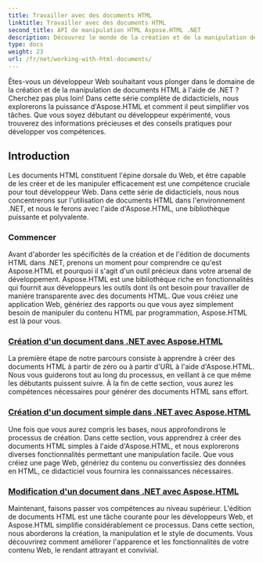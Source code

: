 ```yaml
---
title: Travailler avec des documents HTML
linktitle: Travailler avec des documents HTML
second_title: API de manipulation HTML Aspose.HTML .NET
description: Découvrez le monde de la création et de la manipulation de documents HTML dans .NET avec Aspose.HTML. De la création de documents simples à l'édition approfondie.
type: docs
weight: 23
url: /fr/net/working-with-html-documents/
---
```


Êtes-vous un développeur Web souhaitant vous plonger dans le domaine de la création et de la manipulation de documents HTML à l'aide de .NET ? Cherchez pas plus loin! Dans cette série complète de didacticiels, nous explorerons la puissance d'Aspose.HTML et comment il peut simplifier vos tâches. Que vous soyez débutant ou développeur expérimenté, vous trouverez des informations précieuses et des conseils pratiques pour développer vos compétences.

## Introduction

Les documents HTML constituent l'épine dorsale du Web, et être capable de les créer et de les manipuler efficacement est une compétence cruciale pour tout développeur Web. Dans cette série de didacticiels, nous nous concentrerons sur l'utilisation de documents HTML dans l'environnement .NET, et nous le ferons avec l'aide d'Aspose.HTML, une bibliothèque puissante et polyvalente.

### Commencer

Avant d'aborder les spécificités de la création et de l'édition de documents HTML dans .NET, prenons un moment pour comprendre ce qu'est Aspose.HTML et pourquoi il s'agit d'un outil précieux dans votre arsenal de développement. Aspose.HTML est une bibliothèque riche en fonctionnalités qui fournit aux développeurs les outils dont ils ont besoin pour travailler de manière transparente avec des documents HTML. Que vous créiez une application Web, génériez des rapports ou que vous ayez simplement besoin de manipuler du contenu HTML par programmation, Aspose.HTML est là pour vous.

### [Création d'un document dans .NET avec Aspose.HTML](./creating-a-document/)

La première étape de notre parcours consiste à apprendre à créer des documents HTML à partir de zéro ou à partir d'URL à l'aide d'Aspose.HTML. Nous vous guiderons tout au long du processus, en veillant à ce que même les débutants puissent suivre. À la fin de cette section, vous aurez les compétences nécessaires pour générer des documents HTML sans effort.

### [Création d'un document simple dans .NET avec Aspose.HTML](./creating-a-simple-document/)

Une fois que vous aurez compris les bases, nous approfondirons le processus de création. Dans cette section, vous apprendrez à créer des documents HTML simples à l'aide d'Aspose.HTML, et nous explorerons diverses fonctionnalités permettant une manipulation facile. Que vous créiez une page Web, génériez du contenu ou convertissiez des données en HTML, ce didacticiel vous fournira les connaissances nécessaires.

### [Modification d'un document dans .NET avec Aspose.HTML](./editing-a-document/)

Maintenant, faisons passer vos compétences au niveau supérieur. L'édition de documents HTML est une tâche courante pour les développeurs Web, et Aspose.HTML simplifie considérablement ce processus. Dans cette section, nous aborderons la création, la manipulation et le style de documents. Vous découvrirez comment améliorer l'apparence et les fonctionnalités de votre contenu Web, le rendant attrayant et convivial.